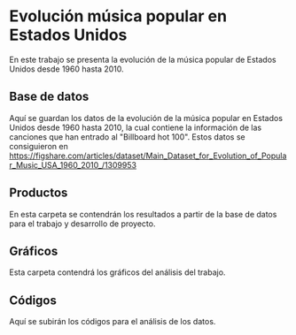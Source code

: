 # Evolución música popular en Estados Unidos 
En este trabajo se presenta la evolución de la música popular de Estados Unidos desde 1960 hasta 2010.

## Base de datos
Aquí se guardan los datos de la evolución de la música popular en Estados Unidos desde 1960 hasta 2010, 
la cual contiene la información de las canciones que han entrado al "Billboard hot 100".
Estos datos se consiguieron en https://figshare.com/articles/dataset/Main_Dataset_for_Evolution_of_Popular_Music_USA_1960_2010_/1309953

## Productos
En esta carpeta se contendrán los resultados a partir de la base de datos para el trabajo y desarrollo de proyecto.

## Gráficos 
Esta carpeta contendrá los gráficos del análisis del trabajo.

## Códigos
Aquí se subirán los códigos para el análisis de los datos.
